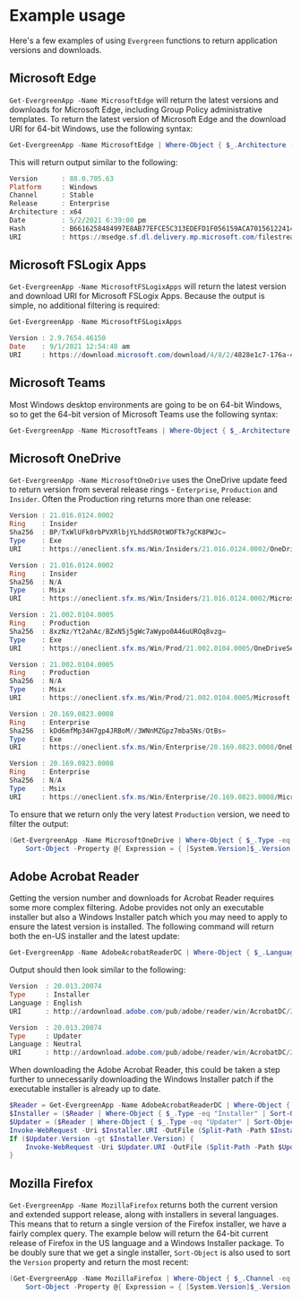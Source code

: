 # Example usage

Here's a few examples of using `Evergreen` functions to return application versions and downloads.

## Microsoft Edge

`Get-EvergreenApp -Name MicrosoftEdge` will return the latest versions and downloads for Microsoft Edge, including Group Policy administrative templates. To return the latest version of Microsoft Edge and the download URI for 64-bit Windows, use the following syntax:

```powershell
Get-EvergreenApp -Name MicrosoftEdge | Where-Object { $_.Architecture -eq "x64" -and $_.Channel -eq "Stable" }
```

This will return output similar to the following:

```powershell
Version      : 88.0.705.63
Platform     : Windows
Channel      : Stable
Release      : Enterprise
Architecture : x64
Date         : 5/2/2021 6:39:00 pm
Hash         : B6616258484997E8AB77EFCE5C313EDEFD1F056159ACA70156122414C0BD2E60
URI          : https://msedge.sf.dl.delivery.mp.microsoft.com/filestreamingservice/files/e2d06b69-9e44-45e1-bdf5-b3b827fe06b2/MicrosoftEdgeEnterpriseX64.msi
```

## Microsoft FSLogix Apps

`Get-EvergreenApp -Name MicrosoftFSLogixApps` will return the latest version and download URI for Microsoft FSLogix Apps. Because the output is simple, no additional filtering is required:

```powershell
Get-EvergreenApp -Name MicrosoftFSLogixApps

Version : 2.9.7654.46150
Date    : 9/1/2021 12:54:48 am
URI     : https://download.microsoft.com/download/4/8/2/4828e1c7-176a-45bf-bc6b-cce0f54ce04c/FSLogix_Apps_2.9.7654.46150.zip
```

## Microsoft Teams

Most Windows desktop environments are going to be on 64-bit Windows, so to get the 64-bit version of Microsoft Teams use the following syntax:

```powershell
Get-EvergreenApp -Name MicrosoftTeams | Where-Object { $_.Architecture -eq "x64" }
```

## Microsoft OneDrive

`Get-EvergreenApp -Name MicrosoftOneDrive` uses the OneDrive update feed to return version from several release rings - `Enterprise`, `Production` and `Insider`. Often the Production ring returns more than one release:

```powershell
Version : 21.016.0124.0002
Ring    : Insider
Sha256  : BP/TxWlUFk0rbPVXRlbjYLhddSROtWOFTk7gCK8PWJc=
Type    : Exe
URI     : https://oneclient.sfx.ms/Win/Insiders/21.016.0124.0002/OneDriveSetup.exe

Version : 21.016.0124.0002
Ring    : Insider
Sha256  : N/A
Type    : Msix
URI     : https://oneclient.sfx.ms/Win/Insiders/21.016.0124.0002/Microsoft.OneDriveSyncClient_8wekyb3d8bbwe.msix

Version : 21.002.0104.0005
Ring    : Production
Sha256  : 8xzNz/Yt2ahAc/BZxN5j5gWc7aWypo0A46uUROq8vzg=
Type    : Exe
URI     : https://oneclient.sfx.ms/Win/Prod/21.002.0104.0005/OneDriveSetup.exe

Version : 21.002.0104.0005
Ring    : Production
Sha256  : N/A
Type    : Msix
URI     : https://oneclient.sfx.ms/Win/Prod/21.002.0104.0005/Microsoft.OneDriveSyncClient_8wekyb3d8bbwe.msix

Version : 20.169.0823.0008
Ring    : Enterprise
Sha256  : kDd6mfMp34H7gp4JRBoM//3WNnMZGpz7mba5Ns/OtBs=
Type    : Exe
URI     : https://oneclient.sfx.ms/Win/Enterprise/20.169.0823.0008/OneDriveSetup.exe

Version : 20.169.0823.0008
Ring    : Enterprise
Sha256  : N/A
Type    : Msix
URI     : https://oneclient.sfx.ms/Win/Enterprise/20.169.0823.0008/Microsoft.OneDriveSyncClient_8wekyb3d8bbwe.msix
```

To ensure that we return only the very latest `Production` version, we need to filter the output:

```powershell
(Get-EvergreenApp -Name MicrosoftOneDrive | Where-Object { $_.Type -eq "Exe" -and $_.Ring -eq "Production" }) | `
    Sort-Object -Property @{ Expression = { [System.Version]$_.Version }; Descending = $true } | Select-Object -First 1
```

## Adobe Acrobat Reader

Getting the version number and downloads for Acrobat Reader requires some more complex filtering. Adobe provides not only an executable installer but also a Windows Installer patch which you may need to apply to ensure the latest version is installed. The following command will return both the en-US installer and the latest update:

```powershell
Get-EvergreenApp -Name AdobeAcrobatReaderDC | Where-Object { $_.Language -eq "English" -or $_.Language -eq "Neutral" }
```

Output should then look similar to the following:

```powershell
Version  : 20.013.20074
Type     : Installer
Language : English
URI      : http://ardownload.adobe.com/pub/adobe/reader/win/AcrobatDC/2001320074/AcroRdrDC2001320074_en_US.exe

Version  : 20.013.20074
Type     : Updater
Language : Neutral
URI      : http://ardownload.adobe.com/pub/adobe/reader/win/AcrobatDC/2001320074/AcroRdrDCUpd2001320074.msp
```

When downloading the Adobe Acrobat Reader, this could be taken a step further to unnecessarily downloading the Windows Installer patch if the executable installer is already up to date.

```powershell
$Reader = Get-EvergreenApp -Name AdobeAcrobatReaderDC | Where-Object { $_.Language -eq "English" -or $_.Language -eq "Neutral" }
$Installer = ($Reader | Where-Object { $_.Type -eq "Installer" | Sort-Object -Property "Version" -Descending })[-1]
$Updater = ($Reader | Where-Object { $_.Type -eq "Updater" | Sort-Object -Property "Version" -Descending })[-1]
Invoke-WebRequest -Uri $Installer.URI -OutFile (Split-Path -Path $Installer.URI -Leaf) -UseBasicParsing
If ($Updater.Version -gt $Installer.Version) {
    Invoke-WebRequest -Uri $Updater.URI -OutFile (Split-Path -Path $Updater.URI -Leaf) -UseBasicParsing
}
```

## Mozilla Firefox

`Get-EvergreenApp -Name MozillaFirefox` returns both the current version and extended support release, along with installers in several languages. This means that to return a single version of the Firefox installer, we have a fairly complex query. The example below will return the 64-bit current release of Firefox in the US language and a Windows Installer package. To be doubly sure that we get a single installer, `Sort-Object` is also used to sort the `Version` property and return the most recent:

```powershell
(Get-EvergreenApp -Name MozillaFirefox | Where-Object { $_.Channel -eq "LATEST_FIREFOX_VERSION" -and $_.Architecture -eq "x64" -and $_.type -eq "msi" -and $_.Language -eq "en-US" }) | `
    Sort-Object -Property @{ Expression = { [System.Version]$_.Version }; Descending = $true } | Select-Object -First 1
```
